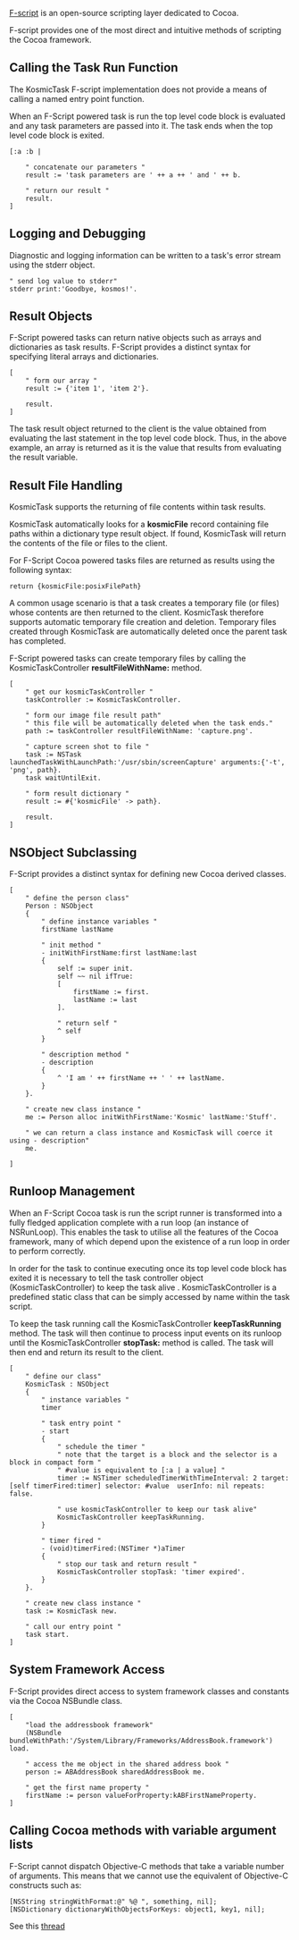 [F-script](http://www.fscript.org/) is an open-source scripting layer dedicated to Cocoa.

F-script provides one of the most direct and intuitive methods of scripting the Cocoa framework.


Calling the Task Run Function
-----------------------------

The KosmicTask F-script implementation does not provide a means of calling a named entry point function.
 
When an F-Script powered task is run the top level code block is evaluated and any task parameters are passed into it. The task ends when the top level code block is exited.

	[:a :b |
		
		" concatenate our parameters "
		result := 'task parameters are ' ++ a ++ ' and ' ++ b.
		
		" return our result "
		result.
	]


Logging and Debugging
---------------------

Diagnostic and logging information can be written to a task's error stream using the stderr object. 

	" send log value to stderr"
	stderr print:'Goodbye, kosmos!'.

Result Objects
--------------

F-Script powered tasks can return native objects such as arrays and dictionaries as task results. F-Script provides a distinct syntax for specifying literal arrays and dictionaries.

	[	
		" form our array "
		result := {'item 1', 'item 2'}.
		
		result.
	]

The task result object returned to the client is the value obtained from evaluating the last statement in the top level code block. Thus, in the above example, an array is returned as it is the value that results from evaluating the result variable.

Result File Handling
--------------------

KosmicTask supports the returning of file contents within task results. 

KosmicTask automatically looks for a **kosmicFile** record containing file paths within a dictionary type result object. If found, KosmicTask will return the contents of the file or files to the client.

For F-Script Cocoa powered tasks files are returned as results using the following syntax:

	return {kosmicFile:posixFilePath}

A common usage scenario is that a task creates a temporary file (or files) whose contents are then returned to the client. KosmicTask therefore supports automatic temporary file creation and deletion. Temporary files created through KosmicTask are automatically deleted once the parent task has completed.

F-Script powered tasks can create temporary files by calling the KosmicTaskController **resultFileWithName:** method.

	[
		" get our kosmicTaskController "
		taskController := KosmicTaskController.
	 	
	 	" form our image file result path"
	 	" this file will be automatically deleted when the task ends."
		path := taskController resultFileWithName: 'capture.png'.
		
		" capture screen shot to file "
		task := NSTask launchedTaskWithLaunchPath:'/usr/sbin/screenCapture' arguments:{'-t', 'png', path}.
		task waitUntilExit.
	
		" form result dictionary "
		result := #{'kosmicFile' -> path}.
				
		result.
	] 


NSObject Subclassing
--------------------

F-Script provides a distinct syntax for defining new Cocoa derived classes.

	[	
		" define the person class"
		Person : NSObject
		{
			" define instance variables "
	   		firstName lastName
	 
	 		" init method "
	   		- initWithFirstName:first lastName:last
	   		{
	      		self := super init.
	      		self ~~ nil ifTrue:
	      		[
	         		firstName := first.
	         		lastName := last
	      		].
	      		
	      		" return self "
	      		^ self
	   		}
	
			" description method "
	   		- description
	   		{
	      		^ 'I am ' ++ firstName ++ ' ' ++ lastName.
	   		}
		}.
	
		" create new class instance "
		me := Person alloc initWithFirstName:'Kosmic' lastName:'Stuff'.
	
		" we can return a class instance and KosmicTask will coerce it using - description"
		me.
			
	]

Runloop Management
-----------------

When an F-Script Cocoa task is run the script runner is transformed into a fully fledged application complete with a run loop (an instance of NSRunLoop). This enables the task to utilise all the features of the Cocoa framework, many of which depend upon the existence of a run loop in order to perform correctly. 

In order for the task to continue executing once its top level code block has exited it is necessary to tell the task controller object (KosmicTaskController) to keep the task alive . KosmicTaskController is a predefined static class that can be simply accessed by name within the task script.

To keep the task running call the KosmicTaskController **keepTaskRunning** method. The task will then continue to process input events on its runloop until the KosmicTaskController **stopTask:** method is called. The task will then end and return its result to the client.

	[
		" define our class"
		KosmicTask : NSObject
		{ 	
			" instance variables "
			timer
			
	   		" task entry point "
	   		- start
	   		{
	       		" schedule the timer "
	       		" note that the target is a block and the selector is a block in compact form "
	       		" #value is equivalent to [:a | a value] "
				timer := NSTimer scheduledTimerWithTimeInterval: 2 target:[self timerFired:timer] selector: #value  userInfo: nil repeats: false.
							
				" use kosmicTaskController to keep our task alive"
				KosmicTaskController keepTaskRunning.
	   		}
	   		
	   		" timer fired "
	   		- (void)timerFired:(NSTimer *)aTimer
	   		{
	   			" stop our task and return result "
	   			KosmicTaskController stopTask: 'timer expired'.
	   		}
		}.
	
		" create new class instance "
		task := KosmicTask new.
	
		" call our entry point "
		task start.
	]


System Framework Access
-----------------------

F-Script provides direct access to system framework classes and constants via the Cocoa NSBundle class.

	[
		"load the addressbook framework"
		(NSBundle bundleWithPath:'/System/Library/Frameworks/AddressBook.framework') load.
	
		" access the me object in the shared address book "
		person := ABAddressBook sharedAddressBook me.
		
		" get the first name property "
		firstName := person valueForProperty:kABFirstNameProperty.
	]


Calling Cocoa methods with variable argument lists
--------------------------------------------------

F-Script cannot dispatch Objective-C methods that take a variable number of arguments. This means that we cannot use the equivalent of Objective-C constructs such as:

	[NSString stringWithFormat:@" %@ ", something, nil];
	[NSDictionary dictionaryWithObjectsForKeys: object1, key1, nil];
	
See this [thread](http://groups.google.com/group/f-script/browse_thread/thread/685ce8addbfb8853)
